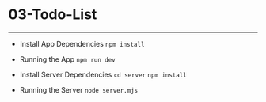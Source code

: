 # 03-Todo-List

---

- Install App Dependencies
`npm install`

- Running the App
`npm run dev`

- Install Server Dependencies
`cd server`
`npm install`

- Running the Server
`node server.mjs`
